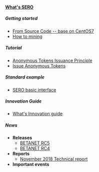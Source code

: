#### [What's SERO](?file=home-Home)

##### Getting started

- [From Source Code -- base on CentOS7](?file=Start/from-the-sourcecode-base-on-centos7)
- [How to mining](?file=Start/from-the-binary-package)

##### Tutorial

- [Anonymous Tokens Issuance Principle](?file=Tutorial/principle-of-anonymous-token)
- [Issue Anonymous Tokens](?file=Tutorial/practice-of-anonymous-token)

##### Standard example

- [SERO basic interface](?file=Example/sero-basic-interface)

##### Innovation Guide

- [What's Innovation guide](?file=Innovation/what-is-innovation-guide)

##### News

- **Releases**
  - [BETANET RC5](?file=News/Release/SERO-BETANET-RC5)
  - [BETANET RC4](?file=News/Release/SERO-BETANET-RC4)
- **Reports**
  - [November 2018 Technical report](?file=News/Report/201811-tech-report)
- **Important events**

